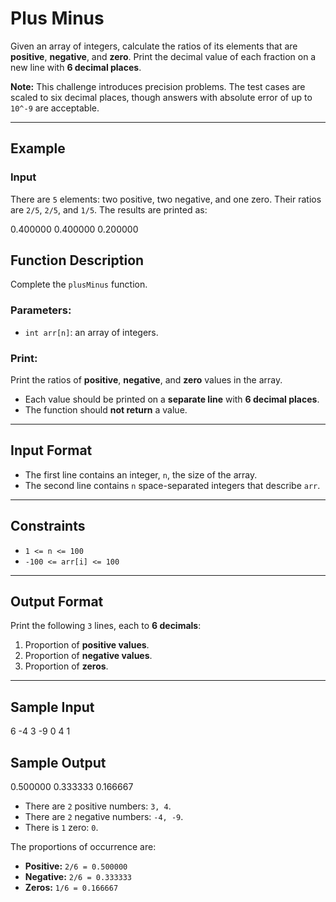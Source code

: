 # Plus Minus

Given an array of integers, calculate the ratios of its elements that are **positive**, **negative**, and **zero**. Print the decimal value of each fraction on a new line with **6 decimal places**.

**Note:** This challenge introduces precision problems. The test cases are scaled to six decimal places, though answers with absolute error of up to `10^-9` are acceptable.

---

## Example

### Input
There are `5` elements: two positive, two negative, and one zero. Their ratios are `2/5`, `2/5`, and `1/5`. The results are printed as:

0.400000
0.400000
0.200000

## Function Description

Complete the `plusMinus` function.

### Parameters:
- `int arr[n]`: an array of integers.

### Print:
Print the ratios of **positive**, **negative**, and **zero** values in the array.
- Each value should be printed on a **separate line** with **6 decimal places**.
- The function should **not return** a value.

---

## Input Format

- The first line contains an integer, `n`, the size of the array.
- The second line contains `n` space-separated integers that describe `arr`.

---

## Constraints

- `1 <= n <= 100`
- `-100 <= arr[i] <= 100`

---

## Output Format

Print the following `3` lines, each to **6 decimals**:
1. Proportion of **positive values**.
2. Proportion of **negative values**.
3. Proportion of **zeros**.

---

## Sample Input


6
-4 3 -9 0 4 1

## Sample Output


0.500000
0.333333
0.166667

- There are `2` positive numbers: `3, 4`.
- There are `2` negative numbers: `-4, -9`.
- There is `1` zero: `0`.

The proportions of occurrence are:
- **Positive:** `2/6 = 0.500000`
- **Negative:** `2/6 = 0.333333`
- **Zeros:** `1/6 = 0.166667`
